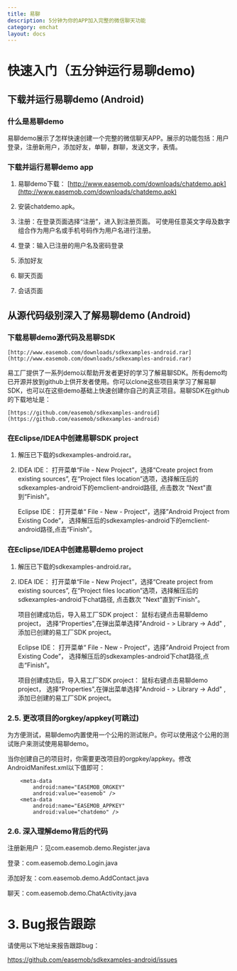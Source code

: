 ```yaml
---
title: 易聊
description: 5分钟为你的APP加入完整的微信聊天功能
category: emchat
layout: docs
---
```


# 快速入门（五分钟运行易聊demo) 


## 下载并运行易聊demo (Android) 

###  什么是易聊demo

易聊demo展示了怎样快速创建一个完整的微信聊天APP。展示的功能包括：用户登录，注册新用户，添加好友，单聊，群聊，发送文字，表情。

### 下载并运行易聊demo app

    

1. 易聊demo下载：
    [http://www.easemob.com/downloads/chatdemo.apk](http://www.easemob.com/downloads/chatdemo.apk)
    

1. 安装chatdemo.apk。
   


1.  注册：在登录页面选择“注册”，进入到注册页面。 可使用任意英文字母及数字组合作为用户名或手机号码作为用户名进行注册。

    

1. 登录：输入已注册的用户名及密码登录

    

1. 添加好友

    

1. 聊天页面

    

1. 会话页面


## 从源代码级别深入了解易聊demo (Android)

 
### 下载易聊demo源代码及易聊SDK 

    [http://www.easemob.com/downloads/sdkexamples-android.rar](http://www.easemob.com/downloads/sdkexamples-android.rar)

 

易工厂提供了一系列demo以帮助开发者更好的学习了解易聊SDK。所有demo均已开源并放到github上供开发者使用。你可以clone这些项目来学习了解易聊SDK，也可以在这些demo基础上快速创建你自己的真正项目。易聊SDK在github的下载地址是：

    [https://github.com/easemob/sdkexamples-android](https://github.com/easemob/sdkexamples-android)

### 在Eclipse/IDEA中创建易聊SDK project 



1. 解压已下载的sdkexamples-android.rar。



1. IDEA IDE： 打开菜单“File - New Project”，选择“Create project from existing sources”, 在“Project files location”选项，选择解压后的sdkexamples-android下的emclient-android路径, 点击数次 "Next"直到“Finish”。


 	Eclipse IDE： 打开菜单“ File - New - Project“，选择”Android Project from Existing Code”， 选择解压后的sdkexamples-android下的emclient-android路径,点击“Finish”。

### 在Eclipse/IDEA中创建易聊demo project 



1. 解压已下载的sdkexamples-android.rar。



1. IDEA IDE： 打开菜单“File - New Project”，选择“Create project from existing sources”, 在“Project files location”选项，选择解压后的sdkexamples-android下chat路径, 点击数次 "Next"直到“Finish”。

	项目创建成功后，导入易工厂SDK project： 鼠标右键点击易聊demo project， 选择“Properties",在弹出菜单选择”Android - > Library -> Add" ,添加已创建的易工厂SDK project。

	Eclipse IDE： 打开菜单“ File - New - Project“，选择”Android Project from Existing Code”， 选择解压后的sdkexamples-android下chat路径,点击“Finish”。

	项目创建成功后，导入易工厂SDK project： 鼠标右键点击易聊demo project， 选择“Properties",在弹出菜单选择”Android - > Library -> Add" ,添加已创建的易工厂SDK project。


### 2.5. 更改项目的orgkey/appkey(可跳过) ###

为方便测试，易聊demo内置使用一个公用的测试账户。你可以使用这个公用的测试账户来测试使用易聊demo。

当你创建自己的项目时，你需要更改项目的orgpkey/appkey。修改AndroidManifest.xml以下值即可：

        <meta-data
            android:name="EASEMOB_ORGKEY"
            android:value="easemob" />
        <meta-data
            android:name="EASEMOB_APPKEY"
            android:value="chatdemo" />

### 2.6. 深入理解demo背后的代码 ###

注册新用户：见com.easemob.demo.Register.java

 

登录：com.easemob.demo.Login.java

 

添加好友：com.easemob.demo.AddContact.java

 

聊天：com.easemob.demo.ChatActivity.java

 
# 3. Bug报告跟踪 #

请使用以下地址来报告跟踪bug：

https://github.com/easemob/sdkexamples-android/issues


